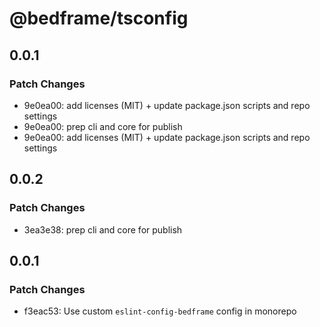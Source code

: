 # @bedframe/tsconfig

## 0.0.1

### Patch Changes

- 9e0ea00: add licenses (MIT) + update package.json scripts and repo settings
- 9e0ea00: prep cli and core for publish
- 9e0ea00: add licenses (MIT) + update package.json scripts and repo settings

## 0.0.2

### Patch Changes

- 3ea3e38: prep cli and core for publish

## 0.0.1

### Patch Changes

- f3eac53: Use custom `eslint-config-bedframe` config in monorepo
